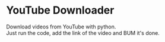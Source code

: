 # YouTube Downloader
Download videos from YouTube with python.
<br/>
Just run the code, add the link of the video and BUM it's done.
